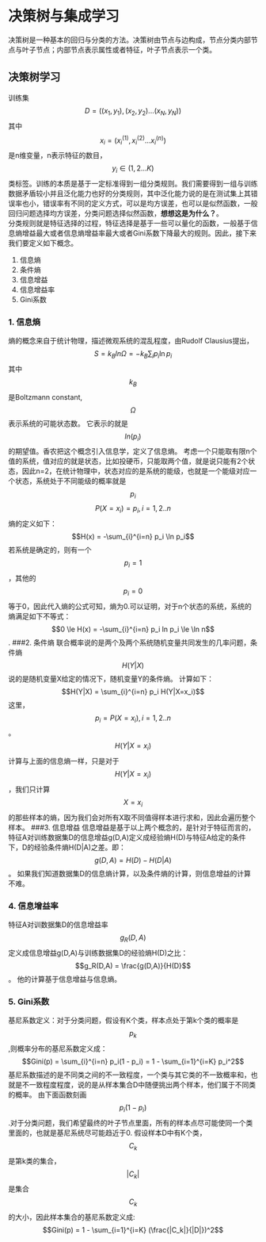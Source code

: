 # 决策树与集成学习

决策树是一种基本的回归与分类的方法。决策树由节点与边构成，节点分类内部节点与叶子节点；内部节点表示属性或者特征，叶子节点表示一个类。

## 决策树学习

训练集$$D = ((x_1, y_1),(x_2, y_2)...(x_N, y_N))$$其中$$x_i = (x_i^(1),x_i^(2)...x_i^(n))$$是n维变量，n表示特征的数目，$$y_i \in (1,2...K)$$类标签。训练的本质是基于一定标准得到一组分类规则。我们需要得到一组与训练数据矛盾较小并且泛化能力也好的分类规则，其中泛化能力说的是在测试集上其错误率也小，错误率有不同的定义方式，可以是均方误差，也可以是似然函数，一般回归问题选择均方误差，分类问题选择似然函数，**想想这是为什么？**。  
  分类规则就是特征选择的过程，特征选择是基于一些可以量化的函数，一般基于信息熵增益最大或者信息熵增益率最大或者Gini系数下降最大的规则。因此，接下来我们要定义如下概念。

1. 信息熵
2. 条件熵
3. 信息增益
4. 信息增益率
5. Gini系数
### 1. 信息熵
熵的概念来自于统计物理，描述微观系统的混乱程度，由Rudolf Clausius提出，
$$S = k_B ln \Omega =-k_B\sum _i p_i \ln p_i $$
其中$$k_B$$是Boltzmann constant,$$\Omega$$表示系统的可能状态数。
它表示的就是$$ln(p_i)$$的期望值。香农把这个概念引入信息学，定义了信息熵。
考虑一个只能取有限n个值的系统，值对应的就是状态，比如投硬币，只能取两个值，就是说只能有2个状态，因此n=2，在统计物理中，状态对应的是系统的能级，也就是一个能级对应一个状态，系统处于不同能级的概率就是$$p_i$$
$$P(X = x_i) = p_i, i = 1,2..n$$
熵的定义如下：$$H(x) = -\sum_{i}^{i=n} p_i \ln p_i$$
若系统是确定的，则有一个$$p_i = 1$$，其他的$$p_i = 0$$等于0，因此代入熵的公式可知，熵为0.可以证明，对于n个状态的系统，系统的熵满足如下不等式：
$$0 \le H(x) = -\sum_{i}^{i=n} p_i ln p_i \le \ln n$$.
###2. 条件熵
联合概率说的是两个及两个系统随机变量共同发生的几率问题，条件熵$$H(Y|X)$$说的是随机变量X给定的情况下，随机变量Y的条件熵。
计算如下：
$$H(Y|X) = \sum_{i}^{i=n} p_i H(Y|X=x_i)$$
这里， $$p_i = P(X=x_i), i=1,2..n$$。
$$H(Y|X=x_i)$$计算与上面的信息熵一样，只是对于$$H(Y|X=x_i)$$，我们只计算$$X = x_i$$的那些样本的熵，因为我们会对所有X取不同值得样本进行求和，因此会遍历整个样本。
###3. 信息增益
信息增益是基于以上两个概念的，是针对于特征而言的，特征A对训练数据集D的信息增益g(D,A)定义成经验熵H(D)与特征A给定的条件下，D的经验条件熵H(D|A)之差。即：
$$g(D,A) = H(D) - H(D|A)$$。
如果我们知道数据集D的信息熵计算，以及条件熵的计算，则信息增益的计算不难。
### 4. 信息增益率
特征A对训数据集D的信息增益率$$g_R(D,A)$$定义成信息增益g(D,A)与训练数据集D的经验熵H(D)之比：
$$g_R(D,A) = \frac{g(D,A)}{H(D}$$。
他的计算基于信息增益与信息熵。
### 5. Gini系数
基尼系数定义：对于分类问题，假设有K个类，样本点处于第k个类的概率是$$p_k$$,则概率分布的基尼系数定义成：
$$Gini(p) = \sum_{i}^{i=n} p_i(1 - p_i) = 1 - \sum_{i=1}^{i=K} p_i^2$$
基尼系数描述的是不同类之间的不一致程度，一个类与其它类的不一致概率和，也就是不一致程度程度，说的是从样本集合D中随便挑出两个样本，他们属于不同类的概率。 由下面函数刻画$$p_i(1 - p_i)$$.对于分类问题，我们希望最终的叶子节点里面，所有的样本点尽可能使同一个类里面的，也就是基尼系统尽可能趋近于0.
假设样本D中有K个类，$$C_k$$是第k类的集合，$$|C_k|$$是集合$$C_k$$的大小，因此样本集合的基尼系数定义成:
$$Gini(p) = 1 - \sum_{i=1}^{i=K} (\frac{|C_k|}{|D|})^2$$




